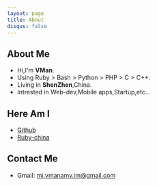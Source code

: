 ```yaml
---
layout: page
title: About
disqus: false
---
```


## About Me
- Hi,I'm **VMan**.
- Using Ruby > Bash > Python > PHP > C > C++.
- Living in **ShenZhen**,China.
- Intrested in Web-dev,Mobile apps,Startup,etc... 

## Here Am I
- [Github](https://github.com/imvman)
- [Ruby-china](http://ruby-china.org/vman)

## Contact Me
- Gmail: mi.vmanamv.im@gmail.com